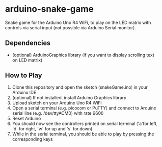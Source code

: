 # arduino-snake-game
Snake game for the Arduino Uno R4 WiFi, to play on the LED matrix with controls via serial input (not possible via Arduino Serial monitor).

## Dependencies
- (optional) ArduinoGraphics library (if you want to display scrolling text on LED matrix)

## How to Play
1. Clone this repository and open the sketch (snakeGame.ino) in your Arduino IDE
2. (optional) If not installed, install Arduino Graphics library
2. Upload sketch on your Arduino Uno R4 WiFi
3. Open a serial terminal (e.g. picocom or PuTTY) and connect to Arduino serial line (e.g. /dev/ttyACM0) with rate 9600
4. Reset Arduino
5. You should now see the controllers printed on serial terminal ('a'for left, 'd' for right, 'w' for up and 's' for down)
6. While in the serial terminal, you should be able to play by pressing the corresponding keys
